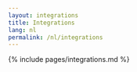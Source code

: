```yaml
---
layout: integrations
title: Integrations
lang: nl
permalink: /nl/integrations
---
```


{% include pages/integrations.md %}
